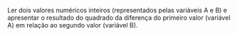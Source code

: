 Ler dois valores numéricos inteiros (representados pelas variáveis A e B) e apresentar
o resultado do quadrado da diferença do primeiro valor (variável A) em relação ao
segundo valor (variável B).